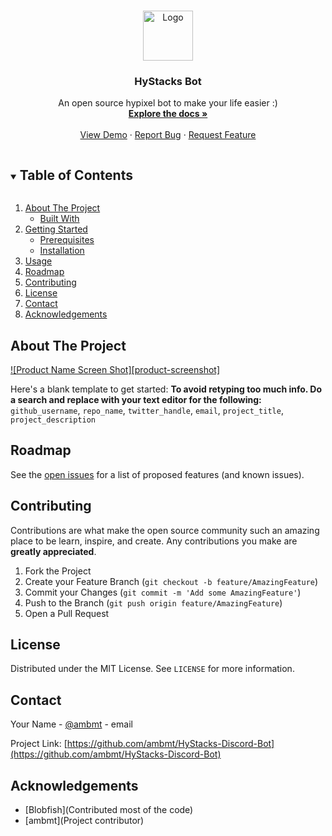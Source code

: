 


<!-- PROJECT LOGO -->
<br />
<p align="center">
  <a href="https://cdn.discordapp.com/attachments/686410633989587022/748091989903409152/pixil-frame-0_1.png">
    <img src="images/logo.png" alt="Logo" width="80" height="80">
  </a>

  <h3 align="center">HyStacks Bot</h3>

  <p align="center">
    An open source hypixel bot to make your life easier :)
    <br />
    <a href="https://github.com/ambmt/Hypixel-Discord-Bot"><strong>Explore the docs »</strong></a>
    <br />
    <br />
    <a href="https://github.com/ambmt/Hypixel-Discord-Bot">View Demo</a>
    ·
    <a href="https://github.com/ambmt/Hypixel-Discord-Bot/issues">Report Bug</a>
    ·
    <a href="https://github.com/ambmt/Hypixel-Discord-Bot/issues">Request Feature</a>
  </p>
</p>



<!-- TABLE OF CONTENTS -->
<details open="open">
  <summary><h2 style="display: inline-block">Table of Contents</h2></summary>
  <ol>
    <li>
      <a href="#about-the-project">About The Project</a>
      <ul>
        <li><a href="#built-with">Built With</a></li>
      </ul>
    </li>
    <li>
      <a href="#getting-started">Getting Started</a>
      <ul>
        <li><a href="#prerequisites">Prerequisites</a></li>
        <li><a href="#installation">Installation</a></li>
      </ul>
    </li>
    <li><a href="#usage">Usage</a></li>
    <li><a href="#roadmap">Roadmap</a></li>
    <li><a href="#contributing">Contributing</a></li>
    <li><a href="#license">License</a></li>
    <li><a href="#contact">Contact</a></li>
    <li><a href="#acknowledgements">Acknowledgements</a></li>
  </ol>
</details>



<!-- ABOUT THE PROJECT -->
## About The Project

[![Product Name Screen Shot][product-screenshot]](https://example.com)

Here's a blank template to get started:
**To avoid retyping too much info. Do a search and replace with your text editor for the following:**
`github_username`, `repo_name`, `twitter_handle`, `email`, `project_title`, `project_description`






<!-- ROADMAP -->
## Roadmap

See the [open issues](https://github.com/ambmt//issues) for a list of proposed features (and known issues).



<!-- CONTRIBUTING -->
## Contributing

Contributions are what make the open source community such an amazing place to be learn, inspire, and create. Any contributions you make are **greatly appreciated**.

1. Fork the Project
2. Create your Feature Branch (`git checkout -b feature/AmazingFeature`)
3. Commit your Changes (`git commit -m 'Add some AmazingFeature'`)
4. Push to the Branch (`git push origin feature/AmazingFeature`)
5. Open a Pull Request



<!-- LICENSE -->
## License

Distributed under the MIT License. See `LICENSE` for more information.



<!-- CONTACT -->
## Contact

Your Name - [@ambmt](https://twitter.com/ambmt) - email

Project Link: [https://github.com/ambmt/HyStacks-Discord-Bot](https://github.com/ambmt/HyStacks-Discord-Bot)



<!-- ACKNOWLEDGEMENTS -->
## Acknowledgements

* [Blobfish](Contributed most of the code)
* [ambmt](Project contributor)






<!-- MARKDOWN LINKS & IMAGES -->
<!-- https://www.markdownguide.org/basic-syntax/#reference-style-links -->
[contributors-shield]: https://img.shields.io/github/contributors/ambmt/repo.svg?style=for-the-badge
[contributors-url]: https://github.com/ambmt/repo/graphs/contributors
[forks-shield]: https://img.shields.io/github/forks/ambmt/repo.svg?style=for-the-badge
[forks-url]: https://github.com/ambmt/repo/network/members
[stars-shield]: https://img.shields.io/github/stars/ambmt/repo.svg?style=for-the-badge
[stars-url]: https://github.com/ambmt/repo/stargazers
[issues-shield]: https://img.shields.io/github/issues/ambmt/repo.svg?style=for-the-badge
[issues-url]: https://github.com/ambmt/repo/issues
[license-shield]: https://img.shields.io/github/license/ambmt/repo.svg?style=for-the-badge
[license-url]: https://github.com/ambmt/repo/blob/master/LICENSE.txt
